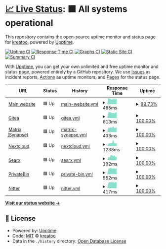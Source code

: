 # [📈 Live Status](https://status.kreatea.space): <!--live status--> **🟩 All systems operational**

This repository contains the open-source uptime monitor and status page for [kreatoo](https://status.kreatea.space), powered by [Upptime](https://github.com/upptime/upptime).

[![Uptime CI](https://github.com/kreatoo/kreatea-status/workflows/Uptime%20CI/badge.svg)](https://github.com/kreatoo/kreatea-status/actions?query=workflow%3A%22Uptime+CI%22)
[![Response Time CI](https://github.com/kreatoo/kreatea-status/workflows/Response%20Time%20CI/badge.svg)](https://github.com/kreatoo/kreatea-status/actions?query=workflow%3A%22Response+Time+CI%22)
[![Graphs CI](https://github.com/kreatoo/kreatea-status/workflows/Graphs%20CI/badge.svg)](https://github.com/kreatoo/kreatea-status/actions?query=workflow%3A%22Graphs+CI%22)
[![Static Site CI](https://github.com/kreatoo/kreatea-status/workflows/Static%20Site%20CI/badge.svg)](https://github.com/kreatoo/kreatea-status/actions?query=workflow%3A%22Static+Site+CI%22)
[![Summary CI](https://github.com/kreatoo/kreatea-status/workflows/Summary%20CI/badge.svg)](https://github.com/kreatoo/kreatea-status/actions?query=workflow%3A%22Summary+CI%22)

With [Upptime](https://upptime.js.org), you can get your own unlimited and free uptime monitor and status page, powered entirely by a GitHub repository. We use [Issues](https://github.com/kreatoo/kreatea-status/issues) as incident reports, [Actions](https://github.com/kreatoo/kreatea-status/actions) as uptime monitors, and [Pages](https://status.kreatea.space) for the status page.

<!--start: status pages-->
<!-- This summary is generated by Upptime (https://github.com/upptime/upptime) -->
<!-- Do not edit this manually, your changes will be overwritten -->
<!-- prettier-ignore -->
| URL | Status | History | Response Time | Uptime |
| --- | ------ | ------- | ------------- | ------ |
| <img alt="" src="https://favicons.githubusercontent.com/kreatea.space" height="13"> [Main website](https://kreatea.space) | 🟩 Up | [main-website.yml](https://github.com/kreatoo/kreatea-status/commits/HEAD/history/main-website.yml) | <details><summary><img alt="Response time graph" src="./graphs/main-website/response-time-week.png" height="20"> 485ms</summary><br><a href="https://status.kreatea.space/history/main-website"><img alt="Response time 465" src="https://img.shields.io/endpoint?url=https%3A%2F%2Fraw.githubusercontent.com%2Fkreatoo%2Fkreatea-status%2FHEAD%2Fapi%2Fmain-website%2Fresponse-time.json"></a><br><a href="https://status.kreatea.space/history/main-website"><img alt="24-hour response time 453" src="https://img.shields.io/endpoint?url=https%3A%2F%2Fraw.githubusercontent.com%2Fkreatoo%2Fkreatea-status%2FHEAD%2Fapi%2Fmain-website%2Fresponse-time-day.json"></a><br><a href="https://status.kreatea.space/history/main-website"><img alt="7-day response time 485" src="https://img.shields.io/endpoint?url=https%3A%2F%2Fraw.githubusercontent.com%2Fkreatoo%2Fkreatea-status%2FHEAD%2Fapi%2Fmain-website%2Fresponse-time-week.json"></a><br><a href="https://status.kreatea.space/history/main-website"><img alt="30-day response time 462" src="https://img.shields.io/endpoint?url=https%3A%2F%2Fraw.githubusercontent.com%2Fkreatoo%2Fkreatea-status%2FHEAD%2Fapi%2Fmain-website%2Fresponse-time-month.json"></a><br><a href="https://status.kreatea.space/history/main-website"><img alt="1-year response time 465" src="https://img.shields.io/endpoint?url=https%3A%2F%2Fraw.githubusercontent.com%2Fkreatoo%2Fkreatea-status%2FHEAD%2Fapi%2Fmain-website%2Fresponse-time-year.json"></a></details> | <details><summary><a href="https://status.kreatea.space/history/main-website">99.73%</a></summary><a href="https://status.kreatea.space/history/main-website"><img alt="All-time uptime 99.96%" src="https://img.shields.io/endpoint?url=https%3A%2F%2Fraw.githubusercontent.com%2Fkreatoo%2Fkreatea-status%2FHEAD%2Fapi%2Fmain-website%2Fuptime.json"></a><br><a href="https://status.kreatea.space/history/main-website"><img alt="24-hour uptime 100.00%" src="https://img.shields.io/endpoint?url=https%3A%2F%2Fraw.githubusercontent.com%2Fkreatoo%2Fkreatea-status%2FHEAD%2Fapi%2Fmain-website%2Fuptime-day.json"></a><br><a href="https://status.kreatea.space/history/main-website"><img alt="7-day uptime 99.73%" src="https://img.shields.io/endpoint?url=https%3A%2F%2Fraw.githubusercontent.com%2Fkreatoo%2Fkreatea-status%2FHEAD%2Fapi%2Fmain-website%2Fuptime-week.json"></a><br><a href="https://status.kreatea.space/history/main-website"><img alt="30-day uptime 99.94%" src="https://img.shields.io/endpoint?url=https%3A%2F%2Fraw.githubusercontent.com%2Fkreatoo%2Fkreatea-status%2FHEAD%2Fapi%2Fmain-website%2Fuptime-month.json"></a><br><a href="https://status.kreatea.space/history/main-website"><img alt="1-year uptime 99.96%" src="https://img.shields.io/endpoint?url=https%3A%2F%2Fraw.githubusercontent.com%2Fkreatoo%2Fkreatea-status%2FHEAD%2Fapi%2Fmain-website%2Fuptime-year.json"></a></details>
| <img alt="" src="https://favicons.githubusercontent.com/git.kreatea.space" height="13"> [Gitea](https://git.kreatea.space) | 🟩 Up | [gitea.yml](https://github.com/kreatoo/kreatea-status/commits/HEAD/history/gitea.yml) | <details><summary><img alt="Response time graph" src="./graphs/gitea/response-time-week.png" height="20"> 613ms</summary><br><a href="https://status.kreatea.space/history/gitea"><img alt="Response time 562" src="https://img.shields.io/endpoint?url=https%3A%2F%2Fraw.githubusercontent.com%2Fkreatoo%2Fkreatea-status%2FHEAD%2Fapi%2Fgitea%2Fresponse-time.json"></a><br><a href="https://status.kreatea.space/history/gitea"><img alt="24-hour response time 658" src="https://img.shields.io/endpoint?url=https%3A%2F%2Fraw.githubusercontent.com%2Fkreatoo%2Fkreatea-status%2FHEAD%2Fapi%2Fgitea%2Fresponse-time-day.json"></a><br><a href="https://status.kreatea.space/history/gitea"><img alt="7-day response time 613" src="https://img.shields.io/endpoint?url=https%3A%2F%2Fraw.githubusercontent.com%2Fkreatoo%2Fkreatea-status%2FHEAD%2Fapi%2Fgitea%2Fresponse-time-week.json"></a><br><a href="https://status.kreatea.space/history/gitea"><img alt="30-day response time 573" src="https://img.shields.io/endpoint?url=https%3A%2F%2Fraw.githubusercontent.com%2Fkreatoo%2Fkreatea-status%2FHEAD%2Fapi%2Fgitea%2Fresponse-time-month.json"></a><br><a href="https://status.kreatea.space/history/gitea"><img alt="1-year response time 562" src="https://img.shields.io/endpoint?url=https%3A%2F%2Fraw.githubusercontent.com%2Fkreatoo%2Fkreatea-status%2FHEAD%2Fapi%2Fgitea%2Fresponse-time-year.json"></a></details> | <details><summary><a href="https://status.kreatea.space/history/gitea">100.00%</a></summary><a href="https://status.kreatea.space/history/gitea"><img alt="All-time uptime 99.88%" src="https://img.shields.io/endpoint?url=https%3A%2F%2Fraw.githubusercontent.com%2Fkreatoo%2Fkreatea-status%2FHEAD%2Fapi%2Fgitea%2Fuptime.json"></a><br><a href="https://status.kreatea.space/history/gitea"><img alt="24-hour uptime 100.00%" src="https://img.shields.io/endpoint?url=https%3A%2F%2Fraw.githubusercontent.com%2Fkreatoo%2Fkreatea-status%2FHEAD%2Fapi%2Fgitea%2Fuptime-day.json"></a><br><a href="https://status.kreatea.space/history/gitea"><img alt="7-day uptime 100.00%" src="https://img.shields.io/endpoint?url=https%3A%2F%2Fraw.githubusercontent.com%2Fkreatoo%2Fkreatea-status%2FHEAD%2Fapi%2Fgitea%2Fuptime-week.json"></a><br><a href="https://status.kreatea.space/history/gitea"><img alt="30-day uptime 99.93%" src="https://img.shields.io/endpoint?url=https%3A%2F%2Fraw.githubusercontent.com%2Fkreatoo%2Fkreatea-status%2FHEAD%2Fapi%2Fgitea%2Fuptime-month.json"></a><br><a href="https://status.kreatea.space/history/gitea"><img alt="1-year uptime 99.88%" src="https://img.shields.io/endpoint?url=https%3A%2F%2Fraw.githubusercontent.com%2Fkreatoo%2Fkreatea-status%2FHEAD%2Fapi%2Fgitea%2Fuptime-year.json"></a></details>
| <img alt="" src="https://favicons.githubusercontent.com/matrix.kreatea.space" height="13"> [Matrix (Synapse)](https://matrix.kreatea.space) | 🟩 Up | [matrix-synapse.yml](https://github.com/kreatoo/kreatea-status/commits/HEAD/history/matrix-synapse.yml) | <details><summary><img alt="Response time graph" src="./graphs/matrix-synapse/response-time-week.png" height="20"> 433ms</summary><br><a href="https://status.kreatea.space/history/matrix-synapse"><img alt="Response time 435" src="https://img.shields.io/endpoint?url=https%3A%2F%2Fraw.githubusercontent.com%2Fkreatoo%2Fkreatea-status%2FHEAD%2Fapi%2Fmatrix-synapse%2Fresponse-time.json"></a><br><a href="https://status.kreatea.space/history/matrix-synapse"><img alt="24-hour response time 435" src="https://img.shields.io/endpoint?url=https%3A%2F%2Fraw.githubusercontent.com%2Fkreatoo%2Fkreatea-status%2FHEAD%2Fapi%2Fmatrix-synapse%2Fresponse-time-day.json"></a><br><a href="https://status.kreatea.space/history/matrix-synapse"><img alt="7-day response time 433" src="https://img.shields.io/endpoint?url=https%3A%2F%2Fraw.githubusercontent.com%2Fkreatoo%2Fkreatea-status%2FHEAD%2Fapi%2Fmatrix-synapse%2Fresponse-time-week.json"></a><br><a href="https://status.kreatea.space/history/matrix-synapse"><img alt="30-day response time 435" src="https://img.shields.io/endpoint?url=https%3A%2F%2Fraw.githubusercontent.com%2Fkreatoo%2Fkreatea-status%2FHEAD%2Fapi%2Fmatrix-synapse%2Fresponse-time-month.json"></a><br><a href="https://status.kreatea.space/history/matrix-synapse"><img alt="1-year response time 435" src="https://img.shields.io/endpoint?url=https%3A%2F%2Fraw.githubusercontent.com%2Fkreatoo%2Fkreatea-status%2FHEAD%2Fapi%2Fmatrix-synapse%2Fresponse-time-year.json"></a></details> | <details><summary><a href="https://status.kreatea.space/history/matrix-synapse">100.00%</a></summary><a href="https://status.kreatea.space/history/matrix-synapse"><img alt="All-time uptime 100.00%" src="https://img.shields.io/endpoint?url=https%3A%2F%2Fraw.githubusercontent.com%2Fkreatoo%2Fkreatea-status%2FHEAD%2Fapi%2Fmatrix-synapse%2Fuptime.json"></a><br><a href="https://status.kreatea.space/history/matrix-synapse"><img alt="24-hour uptime 100.00%" src="https://img.shields.io/endpoint?url=https%3A%2F%2Fraw.githubusercontent.com%2Fkreatoo%2Fkreatea-status%2FHEAD%2Fapi%2Fmatrix-synapse%2Fuptime-day.json"></a><br><a href="https://status.kreatea.space/history/matrix-synapse"><img alt="7-day uptime 100.00%" src="https://img.shields.io/endpoint?url=https%3A%2F%2Fraw.githubusercontent.com%2Fkreatoo%2Fkreatea-status%2FHEAD%2Fapi%2Fmatrix-synapse%2Fuptime-week.json"></a><br><a href="https://status.kreatea.space/history/matrix-synapse"><img alt="30-day uptime 100.00%" src="https://img.shields.io/endpoint?url=https%3A%2F%2Fraw.githubusercontent.com%2Fkreatoo%2Fkreatea-status%2FHEAD%2Fapi%2Fmatrix-synapse%2Fuptime-month.json"></a><br><a href="https://status.kreatea.space/history/matrix-synapse"><img alt="1-year uptime 100.00%" src="https://img.shields.io/endpoint?url=https%3A%2F%2Fraw.githubusercontent.com%2Fkreatoo%2Fkreatea-status%2FHEAD%2Fapi%2Fmatrix-synapse%2Fuptime-year.json"></a></details>
| <img alt="" src="https://favicons.githubusercontent.com/cloud.kreatea.space" height="13"> [Nextcloud](https://cloud.kreatea.space) | 🟩 Up | [nextcloud.yml](https://github.com/kreatoo/kreatea-status/commits/HEAD/history/nextcloud.yml) | <details><summary><img alt="Response time graph" src="./graphs/nextcloud/response-time-week.png" height="20"> 1238ms</summary><br><a href="https://status.kreatea.space/history/nextcloud"><img alt="Response time 1058" src="https://img.shields.io/endpoint?url=https%3A%2F%2Fraw.githubusercontent.com%2Fkreatoo%2Fkreatea-status%2FHEAD%2Fapi%2Fnextcloud%2Fresponse-time.json"></a><br><a href="https://status.kreatea.space/history/nextcloud"><img alt="24-hour response time 979" src="https://img.shields.io/endpoint?url=https%3A%2F%2Fraw.githubusercontent.com%2Fkreatoo%2Fkreatea-status%2FHEAD%2Fapi%2Fnextcloud%2Fresponse-time-day.json"></a><br><a href="https://status.kreatea.space/history/nextcloud"><img alt="7-day response time 1238" src="https://img.shields.io/endpoint?url=https%3A%2F%2Fraw.githubusercontent.com%2Fkreatoo%2Fkreatea-status%2FHEAD%2Fapi%2Fnextcloud%2Fresponse-time-week.json"></a><br><a href="https://status.kreatea.space/history/nextcloud"><img alt="30-day response time 1071" src="https://img.shields.io/endpoint?url=https%3A%2F%2Fraw.githubusercontent.com%2Fkreatoo%2Fkreatea-status%2FHEAD%2Fapi%2Fnextcloud%2Fresponse-time-month.json"></a><br><a href="https://status.kreatea.space/history/nextcloud"><img alt="1-year response time 1058" src="https://img.shields.io/endpoint?url=https%3A%2F%2Fraw.githubusercontent.com%2Fkreatoo%2Fkreatea-status%2FHEAD%2Fapi%2Fnextcloud%2Fresponse-time-year.json"></a></details> | <details><summary><a href="https://status.kreatea.space/history/nextcloud">100.00%</a></summary><a href="https://status.kreatea.space/history/nextcloud"><img alt="All-time uptime 99.69%" src="https://img.shields.io/endpoint?url=https%3A%2F%2Fraw.githubusercontent.com%2Fkreatoo%2Fkreatea-status%2FHEAD%2Fapi%2Fnextcloud%2Fuptime.json"></a><br><a href="https://status.kreatea.space/history/nextcloud"><img alt="24-hour uptime 100.00%" src="https://img.shields.io/endpoint?url=https%3A%2F%2Fraw.githubusercontent.com%2Fkreatoo%2Fkreatea-status%2FHEAD%2Fapi%2Fnextcloud%2Fuptime-day.json"></a><br><a href="https://status.kreatea.space/history/nextcloud"><img alt="7-day uptime 100.00%" src="https://img.shields.io/endpoint?url=https%3A%2F%2Fraw.githubusercontent.com%2Fkreatoo%2Fkreatea-status%2FHEAD%2Fapi%2Fnextcloud%2Fuptime-week.json"></a><br><a href="https://status.kreatea.space/history/nextcloud"><img alt="30-day uptime 99.95%" src="https://img.shields.io/endpoint?url=https%3A%2F%2Fraw.githubusercontent.com%2Fkreatoo%2Fkreatea-status%2FHEAD%2Fapi%2Fnextcloud%2Fuptime-month.json"></a><br><a href="https://status.kreatea.space/history/nextcloud"><img alt="1-year uptime 99.69%" src="https://img.shields.io/endpoint?url=https%3A%2F%2Fraw.githubusercontent.com%2Fkreatoo%2Fkreatea-status%2FHEAD%2Fapi%2Fnextcloud%2Fuptime-year.json"></a></details>
| <img alt="" src="https://favicons.githubusercontent.com/searx.kreatea.space" height="13"> [Searx](https://searx.kreatea.space) | 🟩 Up | [searx.yml](https://github.com/kreatoo/kreatea-status/commits/HEAD/history/searx.yml) | <details><summary><img alt="Response time graph" src="./graphs/searx/response-time-week.png" height="20"> 192ms</summary><br><a href="https://status.kreatea.space/history/searx"><img alt="Response time 193" src="https://img.shields.io/endpoint?url=https%3A%2F%2Fraw.githubusercontent.com%2Fkreatoo%2Fkreatea-status%2FHEAD%2Fapi%2Fsearx%2Fresponse-time.json"></a><br><a href="https://status.kreatea.space/history/searx"><img alt="24-hour response time 159" src="https://img.shields.io/endpoint?url=https%3A%2F%2Fraw.githubusercontent.com%2Fkreatoo%2Fkreatea-status%2FHEAD%2Fapi%2Fsearx%2Fresponse-time-day.json"></a><br><a href="https://status.kreatea.space/history/searx"><img alt="7-day response time 192" src="https://img.shields.io/endpoint?url=https%3A%2F%2Fraw.githubusercontent.com%2Fkreatoo%2Fkreatea-status%2FHEAD%2Fapi%2Fsearx%2Fresponse-time-week.json"></a><br><a href="https://status.kreatea.space/history/searx"><img alt="30-day response time 201" src="https://img.shields.io/endpoint?url=https%3A%2F%2Fraw.githubusercontent.com%2Fkreatoo%2Fkreatea-status%2FHEAD%2Fapi%2Fsearx%2Fresponse-time-month.json"></a><br><a href="https://status.kreatea.space/history/searx"><img alt="1-year response time 193" src="https://img.shields.io/endpoint?url=https%3A%2F%2Fraw.githubusercontent.com%2Fkreatoo%2Fkreatea-status%2FHEAD%2Fapi%2Fsearx%2Fresponse-time-year.json"></a></details> | <details><summary><a href="https://status.kreatea.space/history/searx">100.00%</a></summary><a href="https://status.kreatea.space/history/searx"><img alt="All-time uptime 100.00%" src="https://img.shields.io/endpoint?url=https%3A%2F%2Fraw.githubusercontent.com%2Fkreatoo%2Fkreatea-status%2FHEAD%2Fapi%2Fsearx%2Fuptime.json"></a><br><a href="https://status.kreatea.space/history/searx"><img alt="24-hour uptime 100.00%" src="https://img.shields.io/endpoint?url=https%3A%2F%2Fraw.githubusercontent.com%2Fkreatoo%2Fkreatea-status%2FHEAD%2Fapi%2Fsearx%2Fuptime-day.json"></a><br><a href="https://status.kreatea.space/history/searx"><img alt="7-day uptime 100.00%" src="https://img.shields.io/endpoint?url=https%3A%2F%2Fraw.githubusercontent.com%2Fkreatoo%2Fkreatea-status%2FHEAD%2Fapi%2Fsearx%2Fuptime-week.json"></a><br><a href="https://status.kreatea.space/history/searx"><img alt="30-day uptime 100.00%" src="https://img.shields.io/endpoint?url=https%3A%2F%2Fraw.githubusercontent.com%2Fkreatoo%2Fkreatea-status%2FHEAD%2Fapi%2Fsearx%2Fuptime-month.json"></a><br><a href="https://status.kreatea.space/history/searx"><img alt="1-year uptime 100.00%" src="https://img.shields.io/endpoint?url=https%3A%2F%2Fraw.githubusercontent.com%2Fkreatoo%2Fkreatea-status%2FHEAD%2Fapi%2Fsearx%2Fuptime-year.json"></a></details>
| <img alt="" src="https://favicons.githubusercontent.com/bin.kreatea.space" height="13"> [PrivateBin](https://bin.kreatea.space) | 🟩 Up | [private-bin.yml](https://github.com/kreatoo/kreatea-status/commits/HEAD/history/private-bin.yml) | <details><summary><img alt="Response time graph" src="./graphs/private-bin/response-time-week.png" height="20"> 552ms</summary><br><a href="https://status.kreatea.space/history/private-bin"><img alt="Response time 561" src="https://img.shields.io/endpoint?url=https%3A%2F%2Fraw.githubusercontent.com%2Fkreatoo%2Fkreatea-status%2FHEAD%2Fapi%2Fprivate-bin%2Fresponse-time.json"></a><br><a href="https://status.kreatea.space/history/private-bin"><img alt="24-hour response time 593" src="https://img.shields.io/endpoint?url=https%3A%2F%2Fraw.githubusercontent.com%2Fkreatoo%2Fkreatea-status%2FHEAD%2Fapi%2Fprivate-bin%2Fresponse-time-day.json"></a><br><a href="https://status.kreatea.space/history/private-bin"><img alt="7-day response time 552" src="https://img.shields.io/endpoint?url=https%3A%2F%2Fraw.githubusercontent.com%2Fkreatoo%2Fkreatea-status%2FHEAD%2Fapi%2Fprivate-bin%2Fresponse-time-week.json"></a><br><a href="https://status.kreatea.space/history/private-bin"><img alt="30-day response time 557" src="https://img.shields.io/endpoint?url=https%3A%2F%2Fraw.githubusercontent.com%2Fkreatoo%2Fkreatea-status%2FHEAD%2Fapi%2Fprivate-bin%2Fresponse-time-month.json"></a><br><a href="https://status.kreatea.space/history/private-bin"><img alt="1-year response time 561" src="https://img.shields.io/endpoint?url=https%3A%2F%2Fraw.githubusercontent.com%2Fkreatoo%2Fkreatea-status%2FHEAD%2Fapi%2Fprivate-bin%2Fresponse-time-year.json"></a></details> | <details><summary><a href="https://status.kreatea.space/history/private-bin">100.00%</a></summary><a href="https://status.kreatea.space/history/private-bin"><img alt="All-time uptime 100.00%" src="https://img.shields.io/endpoint?url=https%3A%2F%2Fraw.githubusercontent.com%2Fkreatoo%2Fkreatea-status%2FHEAD%2Fapi%2Fprivate-bin%2Fuptime.json"></a><br><a href="https://status.kreatea.space/history/private-bin"><img alt="24-hour uptime 100.00%" src="https://img.shields.io/endpoint?url=https%3A%2F%2Fraw.githubusercontent.com%2Fkreatoo%2Fkreatea-status%2FHEAD%2Fapi%2Fprivate-bin%2Fuptime-day.json"></a><br><a href="https://status.kreatea.space/history/private-bin"><img alt="7-day uptime 100.00%" src="https://img.shields.io/endpoint?url=https%3A%2F%2Fraw.githubusercontent.com%2Fkreatoo%2Fkreatea-status%2FHEAD%2Fapi%2Fprivate-bin%2Fuptime-week.json"></a><br><a href="https://status.kreatea.space/history/private-bin"><img alt="30-day uptime 100.00%" src="https://img.shields.io/endpoint?url=https%3A%2F%2Fraw.githubusercontent.com%2Fkreatoo%2Fkreatea-status%2FHEAD%2Fapi%2Fprivate-bin%2Fuptime-month.json"></a><br><a href="https://status.kreatea.space/history/private-bin"><img alt="1-year uptime 100.00%" src="https://img.shields.io/endpoint?url=https%3A%2F%2Fraw.githubusercontent.com%2Fkreatoo%2Fkreatea-status%2FHEAD%2Fapi%2Fprivate-bin%2Fuptime-year.json"></a></details>
| <img alt="" src="https://favicons.githubusercontent.com/nitter.kreatea.space" height="13"> [Nitter](https://nitter.kreatea.space) | 🟩 Up | [nitter.yml](https://github.com/kreatoo/kreatea-status/commits/HEAD/history/nitter.yml) | <details><summary><img alt="Response time graph" src="./graphs/nitter/response-time-week.png" height="20"> 417ms</summary><br><a href="https://status.kreatea.space/history/nitter"><img alt="Response time 425" src="https://img.shields.io/endpoint?url=https%3A%2F%2Fraw.githubusercontent.com%2Fkreatoo%2Fkreatea-status%2FHEAD%2Fapi%2Fnitter%2Fresponse-time.json"></a><br><a href="https://status.kreatea.space/history/nitter"><img alt="24-hour response time 424" src="https://img.shields.io/endpoint?url=https%3A%2F%2Fraw.githubusercontent.com%2Fkreatoo%2Fkreatea-status%2FHEAD%2Fapi%2Fnitter%2Fresponse-time-day.json"></a><br><a href="https://status.kreatea.space/history/nitter"><img alt="7-day response time 417" src="https://img.shields.io/endpoint?url=https%3A%2F%2Fraw.githubusercontent.com%2Fkreatoo%2Fkreatea-status%2FHEAD%2Fapi%2Fnitter%2Fresponse-time-week.json"></a><br><a href="https://status.kreatea.space/history/nitter"><img alt="30-day response time 421" src="https://img.shields.io/endpoint?url=https%3A%2F%2Fraw.githubusercontent.com%2Fkreatoo%2Fkreatea-status%2FHEAD%2Fapi%2Fnitter%2Fresponse-time-month.json"></a><br><a href="https://status.kreatea.space/history/nitter"><img alt="1-year response time 425" src="https://img.shields.io/endpoint?url=https%3A%2F%2Fraw.githubusercontent.com%2Fkreatoo%2Fkreatea-status%2FHEAD%2Fapi%2Fnitter%2Fresponse-time-year.json"></a></details> | <details><summary><a href="https://status.kreatea.space/history/nitter">100.00%</a></summary><a href="https://status.kreatea.space/history/nitter"><img alt="All-time uptime 99.90%" src="https://img.shields.io/endpoint?url=https%3A%2F%2Fraw.githubusercontent.com%2Fkreatoo%2Fkreatea-status%2FHEAD%2Fapi%2Fnitter%2Fuptime.json"></a><br><a href="https://status.kreatea.space/history/nitter"><img alt="24-hour uptime 100.00%" src="https://img.shields.io/endpoint?url=https%3A%2F%2Fraw.githubusercontent.com%2Fkreatoo%2Fkreatea-status%2FHEAD%2Fapi%2Fnitter%2Fuptime-day.json"></a><br><a href="https://status.kreatea.space/history/nitter"><img alt="7-day uptime 100.00%" src="https://img.shields.io/endpoint?url=https%3A%2F%2Fraw.githubusercontent.com%2Fkreatoo%2Fkreatea-status%2FHEAD%2Fapi%2Fnitter%2Fuptime-week.json"></a><br><a href="https://status.kreatea.space/history/nitter"><img alt="30-day uptime 99.95%" src="https://img.shields.io/endpoint?url=https%3A%2F%2Fraw.githubusercontent.com%2Fkreatoo%2Fkreatea-status%2FHEAD%2Fapi%2Fnitter%2Fuptime-month.json"></a><br><a href="https://status.kreatea.space/history/nitter"><img alt="1-year uptime 99.90%" src="https://img.shields.io/endpoint?url=https%3A%2F%2Fraw.githubusercontent.com%2Fkreatoo%2Fkreatea-status%2FHEAD%2Fapi%2Fnitter%2Fuptime-year.json"></a></details>

<!--end: status pages-->

[**Visit our status website →**](https://status.kreatea.space)

## 📄 License

- Powered by: [Upptime](https://github.com/upptime/upptime)
- Code: [MIT](./LICENSE) © [kreatoo](https://status.kreatea.space)
- Data in the `./history` directory: [Open Database License](https://opendatacommons.org/licenses/odbl/1-0/)
